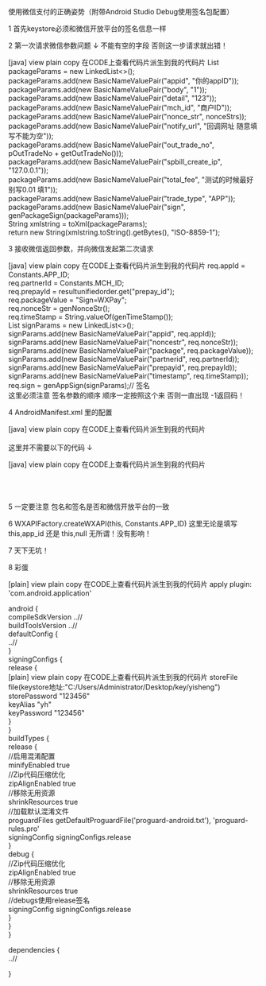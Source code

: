 使用微信支付的正确姿势（附带Android Studio Debug使用签名包配置）



1 首先keystore必须和微信开放平台的签名信息一样



2 第一次请求微信参数问题 ↓ 不能有空的字段 否则这一步请求就出错！


[java] view plain copy 在CODE上查看代码片派生到我的代码片
List<NameValuePair> packageParams = new LinkedList<>();  
 packageParams.add(new BasicNameValuePair("appid", "你的appID"));  
 packageParams.add(new BasicNameValuePair("body", "1"));  
 packageParams.add(new BasicNameValuePair("detail", "123"));  
 packageParams.add(new BasicNameValuePair("mch_id", "商户ID"));  
 packageParams.add(new BasicNameValuePair("nonce_str", nonceStrs));  
 packageParams.add(new BasicNameValuePair("notify_url", "回调网址 随意填写不能为空"));  
 packageParams.add(new BasicNameValuePair("out_trade_no", pOutTradeNo + getOutTradeNo()));  
 packageParams.add(new BasicNameValuePair("spbill_create_ip", "127.0.0.1"));  
 packageParams.add(new BasicNameValuePair("total_fee", "测试的时候最好别写0.01 填1"));  
 packageParams.add(new BasicNameValuePair("trade_type", "APP"));  
 packageParams.add(new BasicNameValuePair("sign", genPackageSign(packageParams)));  
 String xmlstring = toXml(packageParams);  
 return new String(xmlstring.toString().getBytes(), "ISO-8859-1");  


3 接收微信返回参数，并向微信发起第二次请求

[java] view plain copy 在CODE上查看代码片派生到我的代码片
req.appId = Constants.APP_ID;  
req.partnerId = Constants.MCH_ID;  
req.prepayId = resultunifiedorder.get("prepay_id");  
req.packageValue = "Sign=WXPay";  
req.nonceStr = genNonceStr();  
req.timeStamp = String.valueOf(genTimeStamp());  
List<NameValuePair> signParams = new LinkedList<>();  
signParams.add(new BasicNameValuePair("appid", req.appId));  
signParams.add(new BasicNameValuePair("noncestr", req.nonceStr));  
signParams.add(new BasicNameValuePair("package", req.packageValue));  
signParams.add(new BasicNameValuePair("partnerid", req.partnerId));  
signParams.add(new BasicNameValuePair("prepayid", req.prepayId));  
signParams.add(new BasicNameValuePair("timestamp", req.timeStamp));  
req.sign = genAppSign(signParams);// 签名  
这里必须注意 签名参数的顺序 
顺序一定按照这个来 否则一直出现 -1返回码！


4 AndroidManifest.xml 里的配置


[java] view plain copy 在CODE上查看代码片派生到我的代码片
<activity  
           android:name=".wxapi.WXPayEntryActivity"  
           android:exported="true"  
           android:launchMode="singleTop">  
</activity>  
这里并不需要以下的代码 ↓

[java] view plain copy 在CODE上查看代码片派生到我的代码片
 <intent-filter>  
                <action android:name="android.intent.action.VIEW" />  
                <category android:name="android.intent.category.DEFAULT" />  
                <data android:scheme="wxc4c5efc62c943111" />  
</intent-filter>  


5 一定要注意 包名和签名是否和微信开放平台的一致


6  WXAPIFactory.createWXAPI(this, Constants.APP_ID)
 这里无论是填写 this,app_id 还是 this,null  无所谓！没有影响！



7 天下无坑！



8 彩蛋


[plain] view plain copy 在CODE上查看代码片派生到我的代码片
apply plugin: 'com.android.application'  
  
android {  
    compileSdkVersion ..//  
    buildToolsVersion ..//  
    defaultConfig {  
       ..//  
    }  
    signingConfigs {  
        release {  
[plain] view plain copy 在CODE上查看代码片派生到我的代码片
          storeFile file(keystore地址:"C:/Users/Administrator/Desktop/key/yisheng")  
            storePassword "123456"  
            keyAlias "yh"  
            keyPassword "123456"  
        }  
    }  
    buildTypes {  
        release {  
            //启用混淆配置  
            minifyEnabled true  
            //Zip代码压缩优化  
            zipAlignEnabled true  
            //移除无用资源  
            shrinkResources true  
            //加载默认混淆文件  
            proguardFiles getDefaultProguardFile('proguard-android.txt'), 'proguard-rules.pro'  
            signingConfig signingConfigs.release  
        }  
        debug {  
            //Zip代码压缩优化  
            zipAlignEnabled true  
            //移除无用资源  
            shrinkResources true  
            //debugs使用release签名  
            signingConfig signingConfigs.release  
        }  
    }  
}  
  
  
  
dependencies {  
    ..//  
      
}  
